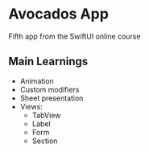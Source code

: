# Avocados App

Fifth app from the SwiftUI online course

## Main Learnings

- Animation
- Custom modifiers
- Sheet presentation
- Views:
  - TabView
  - Label
  - Form
  - Section

